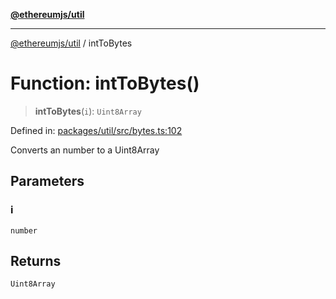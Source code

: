 [**@ethereumjs/util**](../README.md)

***

[@ethereumjs/util](../README.md) / intToBytes

# Function: intToBytes()

> **intToBytes**(`i`): `Uint8Array`

Defined in: [packages/util/src/bytes.ts:102](https://github.com/Dargon789/ethereumjs-monorepo/blob/master/packages/util/src/bytes.ts#L102)

Converts an number to a Uint8Array

## Parameters

### i

`number`

## Returns

`Uint8Array`
